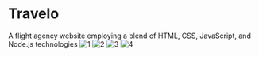 # Travelo
A flight agency website employing a blend of HTML, CSS, JavaScript, and Node.js technologies
![1](https://github.com/fatemzahrae/Travelo/assets/144160559/9cac4b3d-0d04-4eae-9183-f3a2aa3863c5)
![2](https://github.com/fatemzahrae/Travelo/assets/144160559/9ae086df-c571-409f-8416-dfbe47aace0b)
![3](https://github.com/fatemzahrae/Travelo/assets/144160559/3f23a5ef-c66f-416f-870b-92173a405330)
![4](https://github.com/fatemzahrae/Travelo/assets/144160559/4daec947-cc42-458f-a72d-262065d898db)


